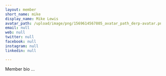 ```yaml
---
layout: member
short_name: mike
display_name: Mike Lewis
avatar_path: /upload/image/png/1569614567805_avatar_path_derp-avatar.png
email: null
web: null
twitter: null
facebook: null
instagram: null
linkedin: null

---
```

<p>Member bio ...</p>
